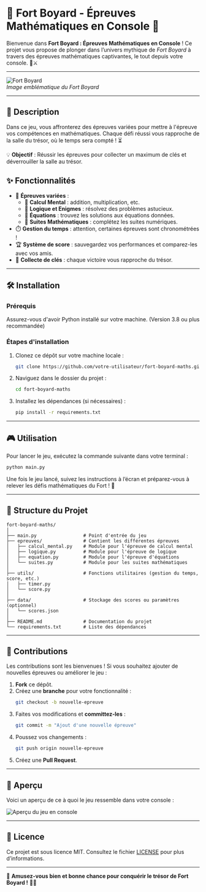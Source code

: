 # 🎯 Fort Boyard - Épreuves Mathématiques en Console 🧮

Bienvenue dans **Fort Boyard : Épreuves Mathématiques en Console** ! Ce projet vous propose de plonger dans l’univers mythique de *Fort Boyard* à travers des épreuves mathématiques captivantes, le tout depuis votre console. 🏰⚔️

---

![Fort Boyard](https://upload.wikimedia.org/wikipedia/commons/thumb/2/2c/Fort_Boyard_aerial_view.jpg/1200px-Fort_Boyard_aerial_view.jpg)  
*Image emblématique du Fort Boyard*  

---

## 🚀 Description

Dans ce jeu, vous affronterez des épreuves variées pour mettre à l'épreuve vos compétences en mathématiques. Chaque défi réussi vous rapproche de la salle du trésor, où le temps sera compté ! ⏳

💡 **Objectif** : Réussir les épreuves pour collecter un maximum de clés et déverrouiller la salle au trésor.

## ✨ Fonctionnalités

- 🔢 **Épreuves variées** :
  - 🧮 **Calcul Mental** : addition, multiplication, etc.
  - 🧩 **Logique et Enigmes** : résolvez des problèmes astucieux.
  - 📐 **Équations** : trouvez les solutions aux équations données.
  - 🔄 **Suites Mathématiques** : complétez les suites numériques.
- ⏱️ **Gestion du temps** : attention, certaines épreuves sont chronométrées !
- 🏆 **Système de score** : sauvegardez vos performances et comparez-les avec vos amis.
- 🔑 **Collecte de clés** : chaque victoire vous rapproche du trésor.

---

## 🛠️ Installation

### Prérequis
Assurez-vous d'avoir Python installé sur votre machine. (Version 3.8 ou plus recommandée)

### Étapes d'installation

1. Clonez ce dépôt sur votre machine locale :  
   ```bash
   git clone https://github.com/votre-utilisateur/fort-boyard-maths.git
   ```

2. Naviguez dans le dossier du projet :  
   ```bash
   cd fort-boyard-maths
   ```

3. Installez les dépendances (si nécessaires) :  
   ```bash
   pip install -r requirements.txt
   ```

---

## 🎮 Utilisation

Pour lancer le jeu, exécutez la commande suivante dans votre terminal :  
```bash
python main.py
```

Une fois le jeu lancé, suivez les instructions à l’écran et préparez-vous à relever les défis mathématiques du Fort ! 💪

---

## 📂 Structure du Projet

```
fort-boyard-maths/
│
├── main.py                 # Point d'entrée du jeu
├── epreuves/               # Contient les différentes épreuves
│   ├── calcul_mental.py    # Module pour l'épreuve de calcul mental
│   ├── logique.py          # Module pour l'épreuve de logique
│   ├── equation.py         # Module pour l'épreuve d'équations
│   └── suites.py           # Module pour les suites mathématiques
│
├── utils/                  # Fonctions utilitaires (gestion du temps, score, etc.)
│   ├── timer.py
│   └── score.py
│
├── data/                   # Stockage des scores ou paramètres (optionnel)
│   └── scores.json
│
├── README.md               # Documentation du projet
└── requirements.txt        # Liste des dépendances
```

---

## 🤝 Contributions

Les contributions sont les bienvenues ! Si vous souhaitez ajouter de nouvelles épreuves ou améliorer le jeu :  

1. **Fork** ce dépôt.
2. Créez une **branche** pour votre fonctionnalité :  
   ```bash
   git checkout -b nouvelle-epreuve
   ```
3. Faites vos modifications et **committez-les** :  
   ```bash
   git commit -m "Ajout d'une nouvelle épreuve"
   ```
4. Poussez vos changements :  
   ```bash
   git push origin nouvelle-epreuve
   ```
5. Créez une **Pull Request**.

---

## 📸 Aperçu

Voici un aperçu de ce à quoi le jeu ressemble dans votre console :  

![Aperçu du jeu en console](https://via.placeholder.com/800x400?text=Aperçu+du+jeu+en+console)

---

## 📜 Licence

Ce projet est sous licence MIT. Consultez le fichier [LICENSE](LICENSE) pour plus d’informations.

---

🎉 **Amusez-vous bien et bonne chance pour conquérir le trésor de Fort Boyard !** 🏴‍☠️
